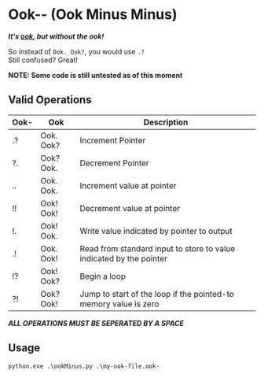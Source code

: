 # Ook-- (Ook Minus Minus)

***It's [ook](https://esolangs.org/wiki/Ook!), but without the ook!***

So instead of `Ook. Ook?`, you would use `.?`  
Still confused? Great!

**NOTE: Some code is still untested as of this moment**

## Valid Operations
Ook- | Ook | Description
--- | --- | ---
.? | Ook. Ook? | Increment Pointer
?. | Ook? Ook. | Decrement Pointer
.. | Ook. Ook. | Increment value at pointer
!! | Ook! Ook! | Decrement value at pointer
!. | Ook! Ook. | Write value indicated by pointer to output
.! | Ook. Ook! | Read from standard input to store to value indicated by the pointer
!? | Ook! Ook? | Begin a loop
?! | Ook? Ook! | Jump to start of the loop if the pointed-to memory value is zero

***ALL OPERATIONS MUST BE SEPERATED BY A SPACE***

## Usage
`python.exe .\ookMinus.py .\my-ook-file.ook-`
